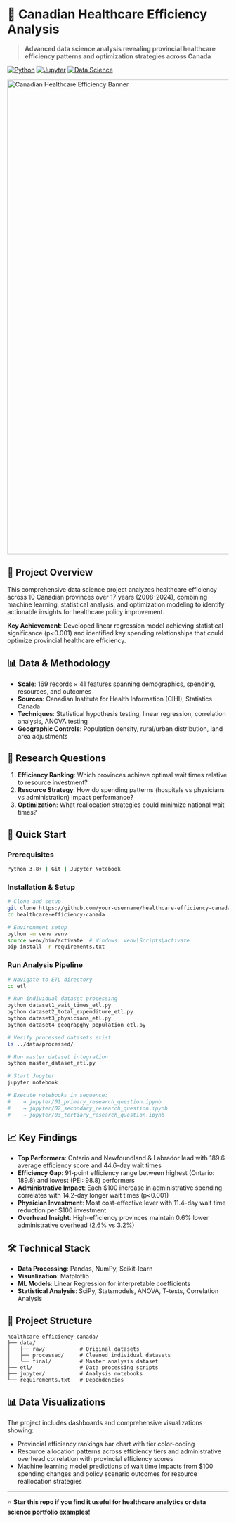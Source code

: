 # 🏥 Canadian Healthcare Efficiency Analysis

> **Advanced data science analysis revealing provincial healthcare efficiency patterns and optimization strategies across Canada**

[![Python](https://img.shields.io/badge/Python-3.8+-blue.svg)](https://python.org)
[![Jupyter](https://img.shields.io/badge/Jupyter-Notebook-orange.svg)](https://jupyter.org)
[![Data Science](https://img.shields.io/badge/Domain-Healthcare%20Analytics-green.svg)](https://github.com/dtw11/healthcare-efficiency-canada)

<img width="1920" height="1080" alt="Canadian Healthcare Efficiency Banner" src="https://github.com/user-attachments/assets/54139199-5038-4325-9f9d-df16f8db34b9" />

## 🎯 Project Overview

This comprehensive data science project analyzes healthcare efficiency across 10 Canadian provinces over 17 years (2008-2024), combining machine learning, statistical analysis, and optimization modeling to identify actionable insights for healthcare policy improvement.

**Key Achievement**: Developed linear regression model achieving statistical significance (p<0.001) and identified key spending relationships that could optimize provincial healthcare efficiency.

## 📊 Data & Methodology

- **Scale**: 169 records × 41 features spanning demographics, spending, resources, and outcomes
- **Sources**: Canadian Institute for Health Information (CIHI), Statistics Canada
- **Techniques**: Statistical hypothesis testing, linear regression, correlation analysis, ANOVA testing
- **Geographic Controls**: Population density, rural/urban distribution, land area adjustments

## 🔬 Research Questions

1. **Efficiency Ranking**: Which provinces achieve optimal wait times relative to resource investment?
2. **Resource Strategy**: How do spending patterns (hospitals vs physicians vs administration) impact performance?
3. **Optimization**: What reallocation strategies could minimize national wait times?

## 🚀 Quick Start

### Prerequisites
```bash
Python 3.8+ | Git | Jupyter Notebook
```

### Installation & Setup
```bash
# Clone and setup
git clone https://github.com/your-username/healthcare-efficiency-canada.git
cd healthcare-efficiency-canada

# Environment setup
python -m venv venv
source venv/bin/activate  # Windows: venv\Scripts\activate
pip install -r requirements.txt
```

### Run Analysis Pipeline
```bash
# Navigate to ETL directory
cd etl

# Run individual dataset processing
python dataset1_wait_times_etl.py
python dataset2_total_expenditure_etl.py
python dataset3_physicians_etl.py
python dataset4_geograpghy_population_etl.py

# Verify processed datasets exist
ls ../data/processed/

# Run master dataset integration
python master_dataset_etl.py

# Start Jupyter
jupyter notebook

# Execute notebooks in sequence:
#    → jupyter/01_primary_research_question.ipynb
#    → jupyter/02_secondary_research_question.ipynb
#    → jupyter/03_tertiary_research_question.ipynb
```

## 📈 Key Findings

- **Top Performers**: Ontario and Newfoundland & Labrador lead with 189.6 average efficiency score and 44.6-day wait times
- **Efficiency Gap**: 91-point efficiency range between highest (Ontario: 189.8) and lowest (PEI: 98.8) performers
- **Administrative Impact**: Each $100 increase in administrative spending correlates with 14.2-day longer wait times (p<0.001)
- **Physician Investment**: Most cost-effective lever with 11.4-day wait time reduction per $100 investment
- **Overhead Insight**: High-efficiency provinces maintain 0.6% lower administrative overhead (2.6% vs 3.2%)

## 🛠️ Technical Stack

- **Data Processing**: Pandas, NumPy, Scikit-learn
- **Visualization**: Matplotlib
- **ML Models**: Linear Regression for interpretable coefficients
- **Statistical Analysis**: SciPy, Statsmodels, ANOVA, T-tests, Correlation Analysis

## 📁 Project Structure

```
healthcare-efficiency-canada/
├── data/
│   ├── raw/           # Original datasets
│   ├── processed/     # Cleaned individual datasets
│   └── final/         # Master analysis dataset
├── etl/               # Data processing scripts
├── jupyter/           # Analysis notebooks
└── requirements.txt   # Dependencies
```

## 📊 Data Visualizations

The project includes dashboards and comprehensive visualizations showing:
- Provincial efficiency rankings bar chart with tier color-coding
- Resource allocation patterns across efficiency tiers and administrative overhead correlation with
provincial efficiency scores
- Machine learning model predictions of wait time impacts from $100 spending changes and policy
scenario outcomes for resource reallocation strategies

---

⭐ **Star this repo if you find it useful for healthcare analytics or data science portfolio examples!**

